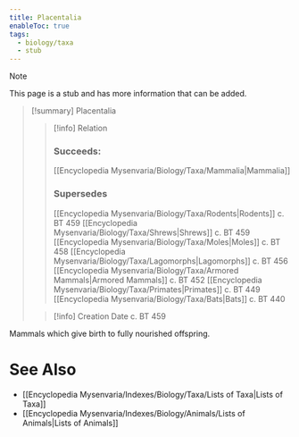 ```yaml
---
title: Placentalia
enableToc: true
tags:
  - biology/taxa
  - stub
---
```


> [!note]
> This page is a stub and has more information that can be added.

> [!summary] Placentalia
> > [!info] Relation
> > ### Succeeds:
> > [[Encyclopedia Mysenvaria/Biology/Taxa/Mammalia|Mammalia]]
> > ### Supersedes 
> > [[Encyclopedia Mysenvaria/Biology/Taxa/Rodents|Rodents]] c. BT 459
> > [[Encyclopedia Mysenvaria/Biology/Taxa/Shrews|Shrews]] c. BT 459
> > [[Encyclopedia Mysenvaria/Biology/Taxa/Moles|Moles]] c. BT 458
> > [[Encyclopedia Mysenvaria/Biology/Taxa/Lagomorphs|Lagomorphs]] c. BT 456
> > [[Encyclopedia Mysenvaria/Biology/Taxa/Armored Mammals|Armored Mammals]] c. BT 452
> > [[Encyclopedia Mysenvaria/Biology/Taxa/Primates|Primates]] c. BT 449
> > [[Encyclopedia Mysenvaria/Biology/Taxa/Bats|Bats]] c. BT 440
>
> > [!info] Creation Date
> > c. BT 459

Mammals which give birth to fully nourished offspring.

# See Also
- [[Encyclopedia Mysenvaria/Indexes/Biology/Taxa/Lists of Taxa|Lists of Taxa]]
- [[Encyclopedia Mysenvaria/Indexes/Biology/Animals/Lists of Animals|Lists of Animals]]
